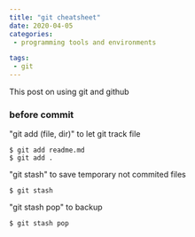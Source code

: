 ```yaml
---
title: "git cheatsheet"
date: 2020-04-05
categories:
 - programming tools and environments 

tags:
 - git
---
```



This post on using git and github


### before commit
"git add (file, dir)" to let git track file
```
$ git add readme.md
$ git add .
```


"git stash" to save temporary not commited files
```
$ git stash
``` 

"git stash pop" to backup
```
$ git stash pop
```

###
